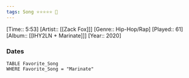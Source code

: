 ```yaml
---
tags: Song ⭐⭐⭐⭐⭐ 💛
---
```

[Time:: 5:53]
[Artist:: [[Zack Fox]]]
[Genre:: Hip-Hop/Rap]
[Played:: 61]
[Album:: [[IHY2LN + Marinate]]]
[Year:: 2020]
### Dates
````dataview
TABLE Favorite_Song
WHERE Favorite_Song = "Marinate"
````